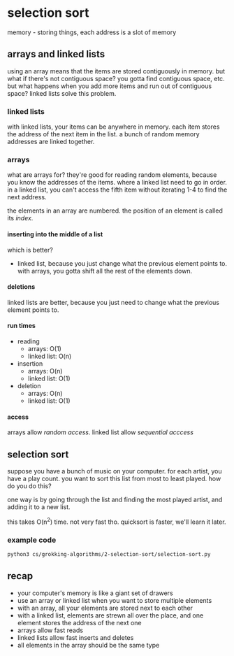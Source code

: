 # selection sort
memory - storing things, each address is a slot of memory

## arrays and linked lists
using an array means that the items are stored contiguously in memory. but what if there's not contiguous space? you gotta find contiguous space, etc. but what happens when you add more items and run out of contiguous space? linked lists solve this problem.

### linked lists
with linked lists, your items can be anywhere in memory. each item stores the address of the next item in the list. a bunch of random memory addresses are linked together. 

### arrays
what are arrays for? they're good for reading random elements, because you know the addresses of the items. where a linked list need to go in order. in a linked list, you can't access the fifth item without iterating 1-4 to find the next address.

the elements in an array are numbered. the position of an element is called its *index*.

#### inserting into the middle of a list
which is better?
- linked list, because you just change what the previous element points to. with arrays, you gotta shift all the rest of the elements down.

#### deletions
linked lists are better, because you just need to change what the previous element points to.

#### run times
- reading
    - arrays: O(1)
    - linked list: O(n)
- insertion
    - arrays: O(n)
    - linked list: O(1)
- deletion
    - arrays: O(n)
    - linked list: O(1)

#### access
arrays allow *random access*. linked list allow *sequential acccess*

## selection sort
suppose you have a bunch of music on your computer. for each artist, you have a play count. you want to sort this list from most to least played. how do you do this?

one way is by going through the list and finding the most played artist, and adding it to a new list.

this takes O(n<sup>2</sup>) time. not very fast tho. quicksort is faster, we'll learn it later.

### example code
```bash
python3 cs/grokking-algorithms/2-selection-sort/selection-sort.py
```

## recap
- your computer's memory is like a giant set of drawers
- use an array or linked list when you want to store multiple elements
- with an array, all your elements are stored next to each other
- with a linked list, elements are strewn all over the place, and one element stores the address of the next one
- arrays allow fast reads
- linked lists allow fast inserts and deletes
- all elements in the array should be the same type